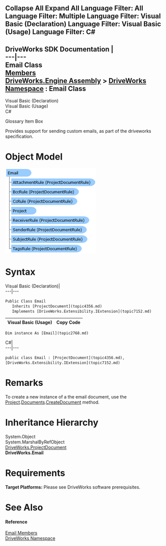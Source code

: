 Collapse All Expand All Language Filter: All  Language Filter: Multiple  Language Filter: Visual Basic (Declaration) Language Filter: Visual Basic (Usage) Language Filter: C#  
---  
DriveWorks SDK Documentation  |   
---|---  
Email Class   
[Members](topic2769.md)   
[DriveWorks.Engine Assembly](topic2156.md) > [DriveWorks Namespace](topic2159.md) : Email Class  
---  
  
Visual Basic (Declaration)    
Visual Basic (Usage)    
C# 

Glossary Item Box

Provides support for sending custom emails, as part of the driveworks specification. 

# Object Model

![](dotnetdiagramimages/image113.png)

# Syntax

Visual Basic (Declaration)|   
---|---  
      
    
    Public Class Email 
       Inherits [ProjectDocument](topic4356.md)
       Implements [DriveWorks.Extensibility.IExtension](topic7152.md)   
  
Visual Basic (Usage)| Copy Code  
---|---  
      
    
    Dim instance As [Email](topic2768.md)  
  
C#|   
---|---  
      
    
    public class Email : [ProjectDocument](topic4356.md), [DriveWorks.Extensibility.IExtension](topic7152.md)    
  
# Remarks

To create a new instance of a the email document, use the [Project](topic4395.md).[Documents](topic4434.md).[CreateDocument](topic4442.md) method.

# Inheritance Hierarchy

System.Object  
System.MarshalByRefObject  
[DriveWorks.ProjectDocument](topic4356.md)  
**DriveWorks.Email**  


# Requirements

**Target Platforms:** Please see DriveWorks software prerequisites.

# See Also

#### Reference

[Email Members](topic2769.md)   
[DriveWorks Namespace](topic2159.md)


